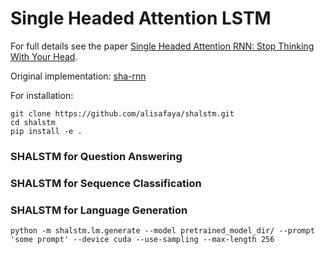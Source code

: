 # Single Headed Attention LSTM

For full details see the paper [Single Headed Attention RNN: Stop Thinking With Your Head](https://arxiv.org/abs/1911.11423).

Original implementation: [sha-rnn](https://github.com/Smerity/sha-rnn)

For installation: 

```shell
git clone https://github.com/alisafaya/shalstm.git
cd shalstm
pip install -e .
```

### SHALSTM for Question Answering

### SHALSTM for Sequence Classification

### SHALSTM for Language Generation

```shell
python -m shalstm.lm.generate --model pretrained_model_dir/ --prompt 'some prompt' --device cuda --use-sampling --max-length 256
```
